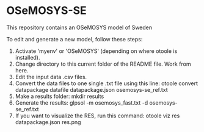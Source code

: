 # OSeMOSYS-SE
This repository contains an OSeMOSYS model of Sweden

To edit and generate a new model, follow these steps:
1. Activate 'myenv' or 'OSeMOSYS' (depending on where otoole is installed).
2. Change directory to this current folder of the README file. Work from here.
3. Edit the input data .csv files.
4. Convert the data files to one single .txt file using this line:
otoole convert datapackage datafile datapackage.json osemosys-se_ref.txt
5. Make a results folder:
mkdir results
6. Generate the results:
glpsol -m osemosys_fast.txt -d osemosys-se_ref.txt
7. If you want to visualize the RES, run this command:
otoole viz res datapackage.json res.png